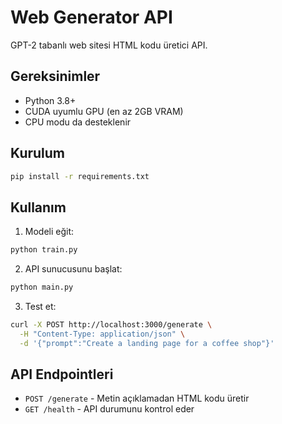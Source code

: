 # Web Generator API

GPT-2 tabanlı web sitesi HTML kodu üretici API.

## Gereksinimler

- Python 3.8+
- CUDA uyumlu GPU (en az 2GB VRAM)
- CPU modu da desteklenir

## Kurulum

```bash
pip install -r requirements.txt
```

## Kullanım

1. Modeli eğit:
```bash
python train.py
```

2. API sunucusunu başlat:
```bash
python main.py
```

3. Test et:
```bash
curl -X POST http://localhost:3000/generate \
  -H "Content-Type: application/json" \
  -d '{"prompt":"Create a landing page for a coffee shop"}'
```

## API Endpointleri

- `POST /generate` - Metin açıklamadan HTML kodu üretir
- `GET /health` - API durumunu kontrol eder